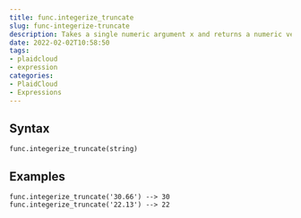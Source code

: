 ```yaml
---
title: func.integerize_truncate
slug: func-integerize-truncate
description: Takes a single numeric argument x and returns a numeric vector containing the integers formed by truncating the values in x toward 0
date: 2022-02-02T10:58:50
tags:
- plaidcloud
- expression
categories:
- PlaidCloud
- Expressions
---
```



## Syntax



```
func.integerize_truncate(string)
```


## Examples



```
func.integerize_truncate('30.66') --> 30  
func.integerize_truncate('22.13') --> 22
```
